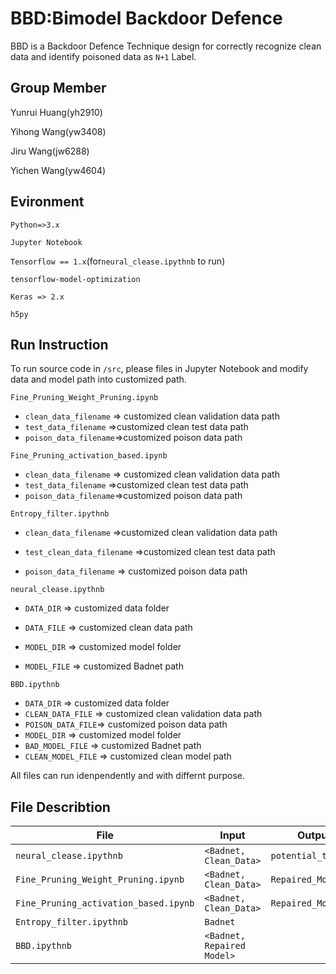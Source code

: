# BBD:Bimodel Backdoor Defence

BBD is a Backdoor Defence Technique design for correctly recognize clean data and identify poisoned data as `N+1` Label.

## Group Member

Yunrui Huang(yh2910)

Yihong Wang(yw3408)

Jiru Wang(jw6288)

Yichen Wang(yw4604)

## Evironment

`Python=>3.x`

`Jupyter Notebook`

`Tensorflow == 1.x`(for`neural_clease.ipythnb` to run)

`tensorflow-model-optimization`

`Keras => 2.x`

`h5py`

## Run Instruction 

 To run source code in `/src`, please files in Jupyter Notebook and modify data and model path into customized path.

`Fine_Pruning_Weight_Pruning.ipynb`

* `clean_data_filename` => customized clean validation data path
* `test_data_filename` =>customized clean test data path
* `poison_data_filename`=>customized poison data path

`Fine_Pruning_activation_based.ipynb`

* `clean_data_filename` => customized clean validation data path
* `test_data_filename` =>customized clean test data path
* `poison_data_filename`=>customized poison data path

`Entropy_filter.ipythnb`

* `clean_data_filename` =>customized clean validation data path

* `test_clean_data_filename` =>customized clean test  data path

* `poison_data_filename` => customized poison data path

  

`neural_clease.ipythnb`

* `DATA_DIR` => customized data folder

* `DATA_FILE` => customized clean data path

* `MODEL_DIR` => customized model folder

* `MODEL_FILE` => customized Badnet path

  

`BBD.ipythnb`

* `DATA_DIR` => customized data folder
* `CLEAN_DATA_FILE` => customized clean validation data path
* `POISON_DATA_FILE`=> customized poison data path
* `MODEL_DIR` => customized model folder
* `BAD_MODEL_FILE` => customized Badnet path
* `CLEAN_MODEL_FILE` => customized clean model path

All files can run idenpendently and with differnt purpose.



## File Describtion

| File                                | Input                      | Output              | Describtion |
| ----------------------------------- | -------------------------- | ------------------- | ----------- |
| `neural_clease.ipythnb`             | `<Badnet, Clean_Data>`     | `potential_trigger` |             |
| `Fine_Pruning_Weight_Pruning.ipynb` | `<Badnet, Clean_Data>`     | `Repaired_Model`    |             |
| `Fine_Pruning_activation_based.ipynb` | `<Badnet, Clean_Data>`     | `Repaired_Model`    |             |
| `Entropy_filter.ipythnb`            | `Badnet`                   |                     |             |
| `BBD.ipythnb`                       | `<Badnet, Repaired Model>` |                     |             |

